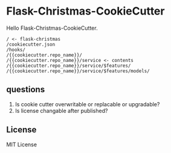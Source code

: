 # Flask-Christmas-CookieCutter
Hello Flask-Christmas-CookieCutter.

```text
/ <- flask-christmas
/cookiecutter.json
/hooks/
/{{cookiecutter.repo_name}}/
/{{cookiecutter.repo_name}}/service <- contents
/{{cookiecutter.repo_name}}/service/$features/
/{{cookiecutter.repo_name}}/service/$features/models/
```

## questions
1. Is cookie cutter overwritable or replacable or upgradable?
1. Is license changable after published?


## License
MIT License
